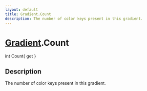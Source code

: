 ```yaml
---
layout: default
title: Gradient.Count
description: The number of color keys present in this gradient.
---
```

# [Gradient]({{site.url}}/Pages/StereoKit/Gradient.html).Count

<div class='signature' markdown='1'>
int Count{ get }
</div>

## Description
The number of color keys present in this gradient.

